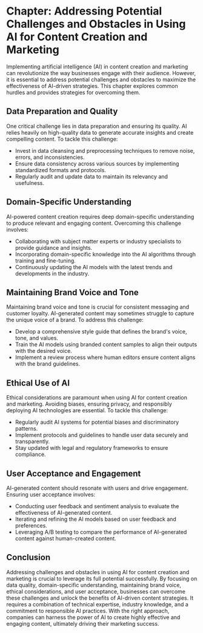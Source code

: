 Chapter: Addressing Potential Challenges and Obstacles in Using AI for Content Creation and Marketing
=====================================================================================================

Implementing artificial intelligence (AI) in content creation and marketing can revolutionize the way businesses engage with their audience. However, it is essential to address potential challenges and obstacles to maximize the effectiveness of AI-driven strategies. This chapter explores common hurdles and provides strategies for overcoming them.

Data Preparation and Quality
----------------------------

One critical challenge lies in data preparation and ensuring its quality. AI relies heavily on high-quality data to generate accurate insights and create compelling content. To tackle this challenge:

* Invest in data cleansing and preprocessing techniques to remove noise, errors, and inconsistencies.
* Ensure data consistency across various sources by implementing standardized formats and protocols.
* Regularly audit and update data to maintain its relevancy and usefulness.

Domain-Specific Understanding
-----------------------------

AI-powered content creation requires deep domain-specific understanding to produce relevant and engaging content. Overcoming this challenge involves:

* Collaborating with subject matter experts or industry specialists to provide guidance and insights.
* Incorporating domain-specific knowledge into the AI algorithms through training and fine-tuning.
* Continuously updating the AI models with the latest trends and developments in the industry.

Maintaining Brand Voice and Tone
--------------------------------

Maintaining brand voice and tone is crucial for consistent messaging and customer loyalty. AI-generated content may sometimes struggle to capture the unique voice of a brand. To address this challenge:

* Develop a comprehensive style guide that defines the brand's voice, tone, and values.
* Train the AI models using branded content samples to align their outputs with the desired voice.
* Implement a review process where human editors ensure content aligns with the brand guidelines.

Ethical Use of AI
-----------------

Ethical considerations are paramount when using AI for content creation and marketing. Avoiding biases, ensuring privacy, and responsibly deploying AI technologies are essential. To tackle this challenge:

* Regularly audit AI systems for potential biases and discriminatory patterns.
* Implement protocols and guidelines to handle user data securely and transparently.
* Stay updated with legal and regulatory frameworks to ensure compliance.

User Acceptance and Engagement
------------------------------

AI-generated content should resonate with users and drive engagement. Ensuring user acceptance involves:

* Conducting user feedback and sentiment analysis to evaluate the effectiveness of AI-generated content.
* Iterating and refining the AI models based on user feedback and preferences.
* Leveraging A/B testing to compare the performance of AI-generated content against human-created content.

Conclusion
----------

Addressing challenges and obstacles in using AI for content creation and marketing is crucial to leverage its full potential successfully. By focusing on data quality, domain-specific understanding, maintaining brand voice, ethical considerations, and user acceptance, businesses can overcome these challenges and unlock the benefits of AI-driven content strategies. It requires a combination of technical expertise, industry knowledge, and a commitment to responsible AI practices. With the right approach, companies can harness the power of AI to create highly effective and engaging content, ultimately driving their marketing success.
